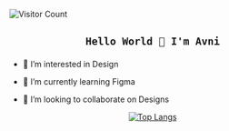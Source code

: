  ![Visitor Count](https://profile-counter.glitch.me/{Avnii16}/count.svg)

<div align="center">
  <h2>

    Hello World 👋 I'm Avni

  </h2>
</div>
  
- 👀 I’m interested in Design
  
- 🌱 I’m currently learning Figma
  
- 💞️ I’m looking to collaborate on Designs


<!---
Lmfao-fa/Lmfao-fa is a ✨ special ✨ repository because its `README.md` (this file) appears on your GitHub profile.
You can click the Preview link to take a look at your changes.
--->

<div align="center">
  
[![Top Langs](https://github-readme-stats.vercel.app/api/top-langs/?username=Avnii16&layout=compact&show_icons=true&theme=algolia)](https://github.com/Avnii16)
           
</div>


            


